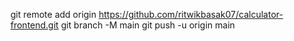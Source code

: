 git remote add origin https://github.com/ritwikbasak07/calculator-frontend.git
git branch -M main
git push -u origin main
